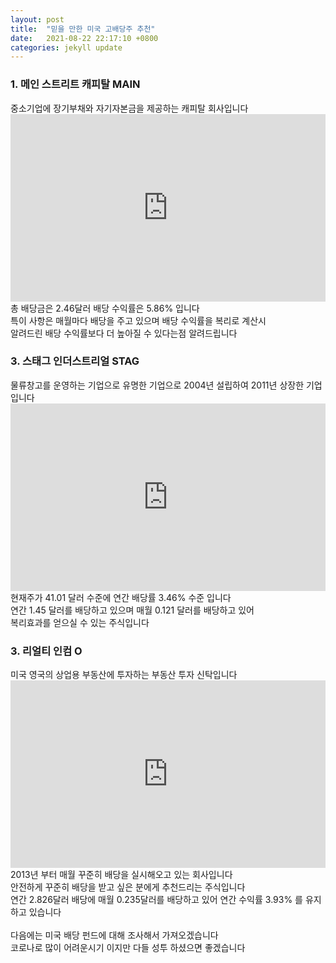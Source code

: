 ```yaml
---
layout: post
title:  "믿을 만한 미국 고배당주 추천"
date:   2021-08-22 22:17:10 +0800
categories: jekyll update
---
```

<style>c {display:block}</style>
<h3>1. 메인 스트리트 캐피탈 MAIN</h3>
중소기업에 장기부채와 자기자본금을 제공하는 캐피탈 회사입니다<br>
<iframe src="https://s.tradingview.com/mediumwidgetembed/?symbols=MAIN&locale=kr&trendLineColor=%232962FF&underLineBottomColor=rgba(41%2C%2098%2C%20255%2C%200)&underLineColor=rgba(41%2C%2098%2C%20255%2C%200.3)&fontColor=%23787B86&gridLineColor=rgba(240%2C%20243%2C%20250%2C%200)&width=100%25&height=400px&colorTheme=light&utm_source=aelw.github.io&utm_medium=widget&utm_campaign=symbol-overview
" style='height:300px;width:100%;border:0'></iframe><br>
총 배당금은 2.46달러 배당 수익률은 5.86% 입니다<br>
특이 사항은 매월마다 배당을 주고 있으며 배당 수익률을 복리로 계산시<br>
알려드린 배당 수익률보다 더 높아질 수 있다는점 알려드립니다
<h3>3. 스태그 인더스트리얼 STAG</h3>
물류창고를 운영하는 기업으로 유명한 기업으로 2004년 설립하여 2011년 상장한 기업입니다<br>
<iframe src="https://s.tradingview.com/mediumwidgetembed/?symbols=STAG&locale=kr&trendLineColor=%232962FF&underLineBottomColor=rgba(41%2C%2098%2C%20255%2C%200)&underLineColor=rgba(41%2C%2098%2C%20255%2C%200.3)&fontColor=%23787B86&gridLineColor=rgba(240%2C%20243%2C%20250%2C%200)&width=100%25&height=400px&colorTheme=light&utm_source=aelw.github.io&utm_medium=widget&utm_campaign=symbol-overview
" style='height:300px;width:100%;border:0'></iframe><br>
현재주가 41.01 달러 수준에 연간 배당률 3.46% 수준 입니다<br>
연간 1.45 달러를 배당하고 있으며 매월 0.121 달러를 배당하고 있어<br>
복리효과를 얻으실 수 있는 주식입니다<br>
<h3>3. 리얼티 인컴 O</h3>
미국 영국의 상업용 부동산에 투자하는 부동산 투자 신탁입니다<br>
<iframe src="https://s.tradingview.com/mediumwidgetembed/?symbols=O&locale=kr&trendLineColor=%232962FF&underLineBottomColor=rgba(41%2C%2098%2C%20255%2C%200)&underLineColor=rgba(41%2C%2098%2C%20255%2C%200.3)&fontColor=%23787B86&gridLineColor=rgba(240%2C%20243%2C%20250%2C%200)&width=100%25&height=400px&colorTheme=light&utm_source=aelw.github.io&utm_medium=widget&utm_campaign=symbol-overview
" style='height:300px;width:100%;border:0'></iframe><br>
2013년 부터 매월 꾸준히 배당을 실시해오고 있는 회사입니다<br>
안전하게 꾸준히 배당을 받고 싶은 분에게 추천드리는 주식입니다<br>
연간 2.826달러 배당에 매월 0.235달러를 배당하고 있어 연간 수익률 3.93% 를 유지하고 있습니다<br>
<br>
다음에는 미국 배당 펀드에 대해 조사해서 가져오겠습니다<br>
코로나로 많이 어려운시기 이지만 다들 성투 하셨으면 좋겠습니다
